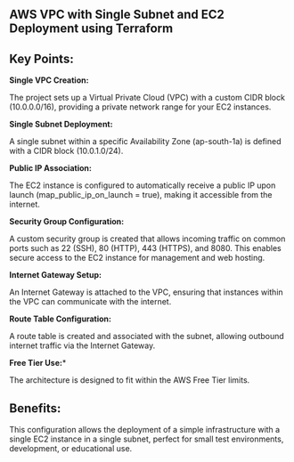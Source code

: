 ## AWS VPC with Single Subnet and EC2 Deployment using Terraform

 
## Key Points:

**Single VPC Creation:**

The project sets up a Virtual Private Cloud (VPC) with a custom CIDR block (10.0.0.0/16), providing a private network range for your EC2 instances.

**Single Subnet Deployment:** 

A single subnet within a specific Availability Zone (ap-south-1a) is defined with a CIDR block (10.0.1.0/24).

**Public IP Association:**

The EC2 instance is configured to automatically receive a public IP upon launch (map_public_ip_on_launch = true), making it accessible from the internet.

**Security Group Configuration:**

A custom security group is created that allows incoming traffic on common ports such as 22 (SSH), 80 (HTTP), 443 (HTTPS), and 8080. This enables secure access to the EC2 instance for 
management and web hosting.

**Internet Gateway Setup:**

An Internet Gateway is attached to the VPC, ensuring that instances within the VPC can communicate with the internet.

**Route Table Configuration:**

A route table is created and associated with the subnet, allowing outbound internet traffic via the Internet Gateway.

**Free Tier Use:*** 

The architecture is designed to fit within the AWS Free Tier limits.

## Benefits: 

This configuration allows the deployment of a simple infrastructure with a single EC2 instance in a single subnet, perfect for small test environments, development, or educational 
use.

